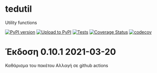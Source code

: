 # tedutil

Utility functions

[![PyPI version](https://badge.fury.io/py/tedutil.svg)](https://badge.fury.io/py/tedutil) 
[![Upload to PyPI](https://github.com/tedlaz/tedutil/actions/workflows/python-publish.yml/badge.svg)](https://github.com/tedlaz/tedutil/actions/workflows/python-publish.yml) 
[![Tests](https://github.com/tedlaz/tedutil/actions/workflows/python-testing.yml/badge.svg)](https://github.com/tedlaz/tedutil/actions/workflows/python-testing.yml)
[![Coverage Status](https://coveralls.io/repos/github/tedlaz/tedutil/badge.svg?branch=master)](https://coveralls.io/github/tedlaz/tedutil?branch=master) 
[![codecov](https://codecov.io/gh/tedlaz/tedutil/branch/master/graph/badge.svg)](https://codecov.io/gh/tedlaz/tedutil) 

# Έκδοση 0.10.1 2021-03-20

Καθάρισμα του πακέτου
Αλλαγή σε github actions
